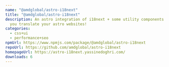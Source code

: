```yaml
---
name: "@amdglobal/astro-i18next"
title: "@amdglobal/astro-i18next"
description: An astro integration of i18next + some utility components to help
  you translate your astro websites!
categories:
  - css+ui
  - performance+seo
npmUrl: https://www.npmjs.com/package/@amdglobal/astro-i18next
repoUrl: https://github.com/amdglobal/astro-i18next
homepageUrl: https://astro-i18next.yassinedoghri.com/
downloads: 6
---
```

